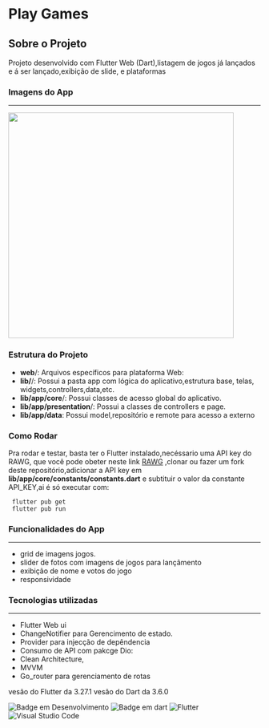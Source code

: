 # Play Games

## Sobre o Projeto
Projeto  desenvolvido com Flutter Web (Dart),listagem de jogos já lançados e á ser lançado,exibição de slide, e plataformas  


### Imagens do App
---
<img src="https://github.com/user-attachments/assets/57526efb-91d4-45c3-9275-935b7938ed54" height="450em">


### Estrutura do Projeto
 *  **web**/: Arquivos específicos para plataforma Web:
 *  **lib/**/: Possui a pasta app com lógica do aplicativo,estrutura base, telas, widgets,controllers,data,etc.
 *  **lib/app/core**/: Possui classes de acesso global do aplicativo.
 *  **lib/app/presentation**/: Possui a classes de controllers e page.
 *  **lib/app/data**: Possui model,repositório e remote para acesso a externo 


### Como Rodar 
<p>
 Pra rodar e testar, basta ter o Flutter instalado,necéssario uma API key do RAWG, que você pode obeter neste link <a href="https://rawg.io/apidocs">RAWG</a> ,clonar ou fazer um fork deste repositório,adicionar a API key em  <strong>lib/app/core/constants/constants.dart</strong> e subtituir o valor da constante API_KEY,ai é só executar com:
</p>

```
 flutter pub get
 flutter pub run
```

### Funcionalidades do App
---
* grid de imagens jogos.
* slider de fotos com imagens de jogos para lançãmento
* exibição de nome e votos do jogo
* responsividade

 ### Tecnologias utilizadas
 ---
 * Flutter Web ui
 * ChangeNotifier para Gerencimento de estado.
 * Provider para injecção de depêndencia 
 * Consumo de API com pakcge Dio:
 * Clean Architecture,
 * MVVM
 * Go_router para gerenciamento de rotas 

  vesão do Flutter da 3.27.1
  vesão do Dart da 3.6.0
  
  ![Badge em Desenvolvimento](http://img.shields.io/static/v1?label=STATUS&message=EM%20DESENVOLVIMENTO&color=GREEN&style=for-the-badge)
  ![Badge em dart](http://img.shields.io/static/v1?label=LENGUAGE&message=%20DART&color=BLUEN&style=for-the-badge)
  ![Flutter](https://img.shields.io/badge/Flutter-%2302569B.svg?style=for-the-badge&logo=Flutter&logoColor=white)
  ![Visual Studio Code](https://img.shields.io/badge/Visual%20Studio%20Code-0078d7.svg?style=for-the-badge&logo=visual-studio-code&logoColor=white)

